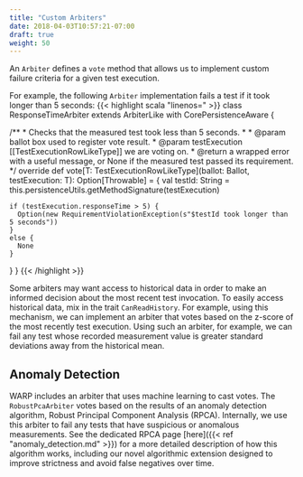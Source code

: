 ```yaml
---
title: "Custom Arbiters"
date: 2018-04-03T10:57:21-07:00
draft: true
weight: 50
---
```


An `Arbiter` defines a `vote` method that allows us to implement custom failure criteria for a given test execution.

For example, the following `Arbiter` implementation fails a test if it took longer than 5 seconds:
{{< highlight scala "linenos=" >}}
class ResponseTimeArbiter extends ArbiterLike with CorePersistenceAware {

  /**
    * Checks that the measured test took less than 5 seconds.
    *
    * @param ballot box used to register vote result.
    * @param testExecution [[TestExecutionRowLikeType]] we are voting on.
    * @return a wrapped error with a useful message, or None if the measured test passed its requirement.
    */
  override def vote[T: TestExecutionRowLikeType](ballot: Ballot, testExecution: T): Option[Throwable] = {
    val testId: String = this.persistenceUtils.getMethodSignature(testExecution)

    if (testExecution.responseTime > 5) {
      Option(new RequirementViolationException(s"$testId took longer than 5 seconds"))
    }
    else {
      None
    }
  }
}
{{< /highlight >}}

Some arbiters may want access to historical data in order to make an informed decision about the most recent test invocation.
To easily access historical data, mix in the trait `CanReadHistory`. For example, using this mechanism, we can
implement an arbiter that votes based on the z-score of the most recently test execution. Using such an arbiter,
for example, we can fail any test whose recorded measurement value is greater standard deviations away from the
historical mean.

## Anomaly Detection

WARP includes an arbiter that uses machine learning to cast votes.
The `RobustPcaArbiter` votes based on the results of an anomaly detection algorithm,
Robust Principal Component Analysis (RPCA).
Internally, we use this arbiter to fail any tests that have
suspicious or anomalous measurements.
See the dedicated RPCA page [here]({{< ref "anomaly_detection.md" >}}) for a more detailed description of how
this algorithm works, including our novel algorithmic extension designed to improve strictness and avoid
false negatives over time.

